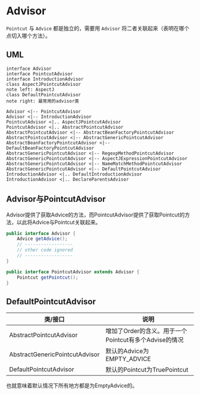 # Advisor
`Pointcut` 与 `Advice` 都是独立的，需要用 `Advisor` 将二者关联起来（表明在哪个点切入哪个方法）。

## UML
```plantuml
interface Advisor
interface PointcutAdvisor
interface IntroductionAdvisor
class AspectJPointcutAdvisor
note left: AspectJ
class DefaultPointcutAdvisor
note right: 最常用的advisor类

Advisor <|-- PointcutAdvisor
Advisor <|-- IntroductionAdvisor
PointcutAdvisor <|.. AspectJPointcutAdvisor
PointcutAdvisor <|.. AbstractPointcutAdvisor
AbstractPointcutAdvisor <|-- AbstractBeanFactoryPointcutAdvisor
AbstractPointcutAdvisor <|-- AbstractGenericPointcutAdvisor
AbstractBeanFactoryPointcutAdvisor <|-- DefaultBeanFactoryPointcutAdvisor
AbstractGenericPointcutAdvisor <|-- RegexpMethodPointcutAdvisor
AbstractGenericPointcutAdvisor <|-- AspectJExpressionPointcutAdvisor
AbstractGenericPointcutAdvisor <|-- NameMatchMethodPointcutAdvisor
AbstractGenericPointcutAdvisor <|-- DefaultPointcutAdvisor
IntroductionAdvisor <|.. DefaultIntroductionAdvisor
IntroductionAdvisor <|.. DeclareParentsAdvisor
```

## Advisor与PointcutAdvisor
Advisor提供了获取Advice的方法，而PointcutAdvisor提供了获取Pointcut的方法，以此将Advice与Pointcut关联起来。
```java
public interface Advisor {
    Advice getAdvice();
    // ------------------
    // other code ignored
    // ------------------
}

public interface PointcutAdvisor extends Advisor {
    Pointcut getPointcut();
}
```

## DefaultPointcutAdvisor
| 类/接口                           | 说明                                   |
|--------------------------------|--------------------------------------|
| AbstractPointcutAdvisor        | 增加了Order的含义。用于一个Pointcut有多个Advise的情况 |
| AbstractGenericPointcutAdvisor | 默认的Advice为EMPTY_ADVICE               |
| DefaultPointcutAdvisor         | 默认的Pointcut为TruePointcut             |

也就意味着默认情况下所有地方都是为EmptyAdvice的。